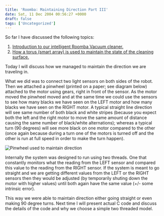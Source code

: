 ```yaml
---
title: 'Roomba: Maintaining Direction Part III'
date: Sat, 11 Dec 2004 00:56:27 +0000
draft: false
tags: ['Uncategorized']
---
```


So far I have discussed the following topics:

1.  [Introduction to our intelligent Roomba Vacuum cleaner.](/blog/vacuum-cleaner/2004/11/)
2.  [How a torus (smart array) is used to maintain the state of the cleaning surface.](/blog/torus-smart-array-part-ii/2004/11/)

Today I will discuss how we managed to maintain the direction we are traveling in.

What we did was to connect two light sensors on both sides of the robot. Then we attached a pinwheel (printed on a paper; see diagram below) attached to the motor using gears, right in front of the sensor. As the motor moved the pinwheel moved and at the same time we could use the sensors to see how many blacks we have seen on the LEFT motor and how many blacks we have seen on the RIGHT motor. A typical straight line direction will see same number of both black and white stripes (because you expect both the left and the right motor to move the same amount of distance causing the same number of black/white alternations); whereas a typical turn (90 degrees) will see more black on one motor compared to the other (once again because during a turn one of the motors is turned off and the other is run at full speed in order to make the turn happen).

![Pinwheel used to maintain direction](/wp-content/uploads/2004/10/pinwheel.jpg)

Internally the system was designed to run using two threads. One that constantly monitors what the reading from the LEFT sensor and compared this value to the reading from the RIGHT sensor. If the system is meant to go straight and we are getting different values from the LEFT or the RIGHT sensors then they would be adjusted (by temporarily shuting down the motor with higher values) until both again have the same value (+/- some intrinsic error).

This way we were able to maintain direction either going straight or even making 90 degree turns. Next time I will present actual C code and discuss the details of the code and why we choose a simple two threaded model.